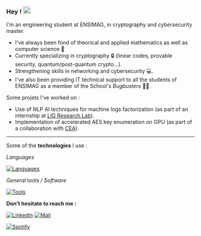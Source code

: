 ### Hey ! <img src="https://raw.githubusercontent.com/Tarikul-Islam-Anik/Animated-Fluent-Emojis/master/Emojis/Smilies/Alien.png" alt="Alien" width="20" height="20" />

I'm an engineering student at ENSIMAG, in cryptography and cybersecurity master.

- I've always been fond of theorical and applied mathematics as well as computer science 🧮
- Currently specializing in cryptography 🔒 (linear codes, provable security, quantum/post-quantum crypto...).
- Strengthening skills in networking and cybersecurity 💻.
- I've also been providing IT technical support to all the students of ENSIMAG as a member of the School's *Bugbusters* 🧑‍💻.

Some projets I've worked on :
  - Use of NLP AI techniques for machine logs factorization (as part of an internship at [LIG Research Lab](https://en.wikipedia.org/wiki/Laboratoire_d%27Informatique_de_Grenoble)).
  - Implementation of accelerated AES key enumeration on GPU (as part of a collaboration with [CEA](https://en.wikipedia.org/wiki/French_Alternative_Energies_and_Atomic_Energy_Commission)).

---

Some of the **technologies** I use :

*Languages*

[![Languages](https://skillicons.dev/icons?i=python,c,rust,ocaml,java,html)](https://skillicons.dev)

*General tools / Software*

[![Tools](https://skillicons.dev/icons?i=neovim,linux,git,docker)](https://skillicons.dev)

**Don't hesitate to reach me :**

[![Linkedin](https://img.shields.io/badge/My%20LinkedIn-0077B5?style=for-the-badge&logo=linkedin&logoColor=white)](https://www.linkedin.com/in/antoine-moran/)
[![Mail](https://img.shields.io/badge/Email%20Me-873260?style=for-the-badge&logo=mail.ru&logoColor=white)](mailto:antoine.moran@grenoble-inp.org)


[![Spotify](http://fxckbda.fr:5000/?background_color=0d1117&border_color=ffffff)](https://open.spotify.com/user/morantxuu)
